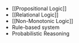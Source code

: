 - [[Propositional Logic]]
- [[Relational Logic]]
- [[Non-Monotonic Logic]]
- Rule-based system
- Probabilistic Reasoning